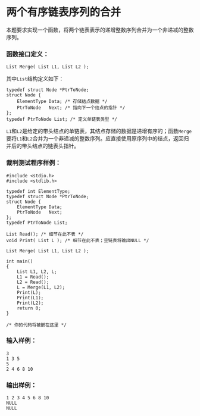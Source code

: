 # 两个有序链表序列的合并
本题要求实现一个函数，将两个链表表示的递增整数序列合并为一个非递减的整数序列。

### 函数接口定义：
```
List Merge( List L1, List L2 );
```
其中`List`结构定义如下：
```
typedef struct Node *PtrToNode;
struct Node {
    ElementType Data; /* 存储结点数据 */
    PtrToNode   Next; /* 指向下一个结点的指针 */
};
typedef PtrToNode List; /* 定义单链表类型 */
```
`L1`和`L2`是给定的带头结点的单链表，其结点存储的数据是递增有序的；函数`Merge`要将`L1`和`L2`合并为一个非递减的整数序列。应直接使用原序列中的结点，返回归并后的带头结点的链表头指针。

### 裁判测试程序样例：
```
#include <stdio.h>
#include <stdlib.h>

typedef int ElementType;
typedef struct Node *PtrToNode;
struct Node {
    ElementType Data;
    PtrToNode   Next;
};
typedef PtrToNode List;

List Read(); /* 细节在此不表 */
void Print( List L ); /* 细节在此不表；空链表将输出NULL */

List Merge( List L1, List L2 );

int main()
{
    List L1, L2, L;
    L1 = Read();
    L2 = Read();
    L = Merge(L1, L2);
    Print(L);
    Print(L1);
    Print(L2);
    return 0;
}

/* 你的代码将被嵌在这里 */
```
### 输入样例：
```
3
1 3 5
5
2 4 6 8 10
```
### 输出样例：
```
1 2 3 4 5 6 8 10 
NULL
NULL
```